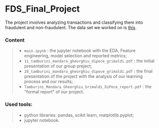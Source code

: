 # FDS_Final_Project
The project involves analyzing transactions and classifying them into fraudulent and non-fraudulent. The data set we worked on is [this](https://www.kaggle.com/datasets/chitwanmanchanda/fraudulent-transactions-data).

### Content

>- `main.ipynb` : the jupyter notebook with the EDA, Feature engineering, model selection and reported metrics;
>- `11_tamburini_mandara_gheorghiu_dipoce_grimaldi.pdf` : the initial presentation of our group preject;
>- `28_tamburini_mandara_gheorghiu_dipoce_grimaldi.pdf` : the final presentation of the project with the analysis of our learning process and our results;
>- `Tamburini_Mandara_Gheorghiu_Grimaldi_DiPoce_report.pdf` : the "formal report" of our project.

### Used tools:

>- python libraries: pandas, scikit learn, matplotlib.pyplot;
>- jupyter notebook.
